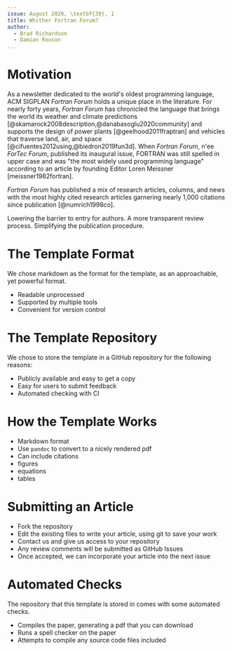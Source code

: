 ```yaml
---
issue: August 2020, \textbf{39}, 1
title: Whither Fortran Forum?
author:
  - Brad Richardson
  - Damian Rouson
...
```


# Motivation

As a newsletter dedicated to the world's oldest programming language, ACM SIGPLAN _Fortran Forum_ holds a unique place in the literature.
For nearly forty years, _Fortran Forum_ has chronicled the language that brings the world its weather and climate predictions [@skamarock2008description,@danabasoglu2020community] and supports the design of power plants [@geelhood2011fraptran] and vehicles that traverse land, air, and space [@cifuentes2012using,@biedron2019fun3d].
When _Fortran Forum_, n\'ee _ForTec Forum_, published its inaugural issue, FORTRAN was still spelled in upper case and was "the most widely used programming language" according to an article by founding Editor Loren Meissner [meissner1982fortran].

_Fortran Forum_ has published a mix of research articles, columns, and news with the most highly cited research articles garnering nearly 1,000 citations since publication [@numrich1998co].

Lowering the barrier to entry for authors.
A more transparent review process.
Simplifying the publication procedure.

# The Template Format

We chose markdown as the format for the template, as an approachable, yet powerful format.

* Readable unprocessed
* Supported by multiple tools
* Convenient for version control

# The Template Repository

We chose to store the template in a GitHub repository for the following reasons:

* Publicly available and easy to get a copy
* Easy for users to submit feedback
* Automated checking with CI

# How the Template Works

* Markdown format
* Use `pandoc` to convert to a nicely rendered pdf
* Can include citations
* figures
* equations
* tables

# Submitting an Article

* Fork the repository
* Edit the existing files to write your article, using git to save your work
* Contact us and give us access to your repository
* Any review comments will be submitted as GitHub Issues
* Once accepted, we can incorporate your article into the next issue

# Automated Checks

The repository that this template is stored in comes with some automated checks.

* Compiles the paper, generating a pdf that you can download
* Runs a spell checker on the paper
* Attempts to compile any source code files included
